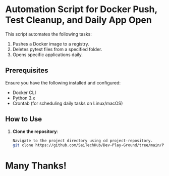 # Automation Script for Docker Push, Test Cleanup, and Daily App Open

This script automates the following tasks:
1. Pushes a Docker image to a registry.
2. Deletes pytest files from a specified folder.
3. Opens specific applications daily.

## Prerequisites

Ensure you have the following installed and configured:
- Docker CLI
- Python 3.x
- Crontab (for scheduling daily tasks on Linux/macOS)

## How to Use

1. **Clone the repository**:
   ```bash
   Navigate to the project directory using cd project-repository.
   git clone https://github.com/SaiTechHub/Dev-Play-Ground/tree/main/PyAutoScripts-Python-Project

#  Many Thanks! #
